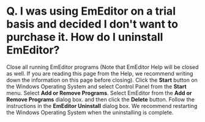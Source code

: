 # Q. I was using EmEditor on a trial basis and decided I don't want to purchase it. How do I uninstall EmEditor?

Close all running EmEditor programs (Note that EmEditor Help will be closed as well. If you are reading this page from the
Help, we recommend writing down the information on this page before closing).
Click the **Start** button on the Windows Operating System and select Control Panel from the **Start** menu.
Select **Add or Remove Programs**. Select EmEditor from the **Add or Remove Programs** dialog box.
and then click the **Delete** button. Follow the instructions in the
**EmEditor Uninstall** dialog box. We recommend restarting the Windows
Operating System when the uninstalling is complete.